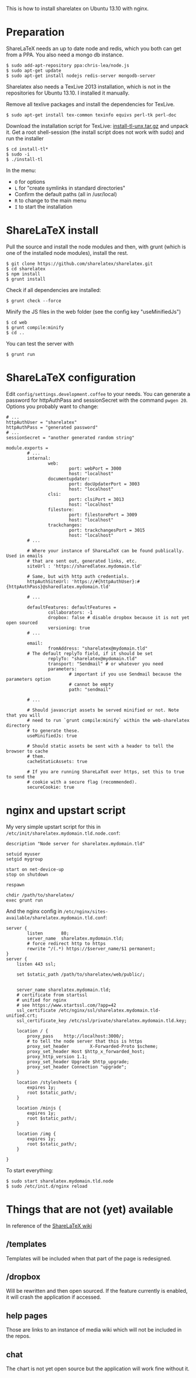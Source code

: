 This is how to install sharelatex on Ubuntu 13.10 with nginx.

Preparation
===========

ShareLaTeX needs an up to date node and redis, which you both can get
from a PPA. You also need a mongo db instance.

``` {.sourceCode .shell-session}
$ sudo add-apt-repository ppa:chris-lea/node.js
$ sudo apt-get update
$ sudo apt-get install nodejs redis-server mongodb-server
```

Sharelatex also needs a TexLive 2013 installation, which is not in the
repositories for Ubuntu 13.10. I installed it manually.

Remove all texlive packages and install the dependencies for TexLive.

``` {.sourceCode .shell-session}
$ sudo apt-get install tex-common texinfo equivs perl-tk perl-doc 
```

Download the installation script for TexLive:
[install-tl-unx.tar.gz](http://www.tug.org/texlive/acquire-netinstall.html)
and unpack it. Get a root shell-session (the install script does not
work with sudo) and run the installer

``` {.sourceCode .shell-session}
$ cd install-tl*
$ sudo -i
$ ./install-tl
```

In the menu:

-   `O` for options
-   `L` for "create symlinks in standard directories"
-   Confirm the default paths (all in /usr/local)
-   `R` to change to the main menu
-   `I` to start the installation

ShareLaTeX install
==================

Pull the source and install the node modules and then, with grunt (which
is one of the installed node modules), install the rest.

``` {.sourceCode .shell-session}
$ git clone https://github.com/sharelatex/sharelatex.git
$ cd sharelatex
$ npm install
$ grunt install
```

Check if all dependencies are installed:

``` {.sourceCode .shell-session}
$ grunt check --force
```

Minify the JS files in the web folder (see the config key
"useMinifiedJs")

``` {.sourceCode .shell-session}
$ cd web
$ grunt compile:minify
$ cd ..
```

You can test the server with

``` {.sourceCode .shell-session}
$ grunt run
```

ShareLaTeX configuration
========================

Edit `config/settings.development.coffee` to your needs. You can
generate a password for httpAuthPass and sessionSecret with the command
`pwgen 20`. Options you probably want to change:

``` {.sourceCode .coffee-script}
# ...
httpAuthUser = "sharelatex"
httpAuthPass = "generated password"
# ...
sessionSecret = "another generated random string"

module.exports =
        # ...
        internal:
                web:
                        port: webPort = 3000
                        host: "localhost"
                documentupdater:
                        port: docUpdaterPort = 3003
                        host: "localhost"
                clsi:
                        port: clsiPort = 3013
                        host: "localhost"
                filestore:
                        port: filestorePort = 3009
                        host: "localhost"
                trackchanges:
                        port: trackchangesPort = 3015
                        host: "localhost"
        # ...

        # Where your instance of ShareLaTeX can be found publically. Used in emails
        # that are sent out, generated links, etc.
        siteUrl : 'https://sharedlatex.mydomain.tld'

        # Same, but with http auth credentials.
        httpAuthSiteUrl: 'https://#{httpAuthUser}:#{httpAuthPass}@sharedlatex.mydomain.tld'

        # ...

        defaultFeatures: defaultFeatures =
                collaborators: -1
                dropbox: false # disable dropbox because it is not yet open sourced
                versioning: true
        # ...

        email:
                fromAddress: "sharelatex@mydomain.tld"
        # The default replyTo field, if it should be set
                replyTo: "sharelatex@mydomain.tld"
                transport: "Sendmail" # or whatever you need
                parameters:
                        # important if you use Sendmail because the parameters option
                        # cannot be empty
                        path: "sendmail"

        # ...

        # Should javascript assets be served minified or not. Note that you will
        # need to run `grunt compile:minify` within the web-sharelatex directory
        # to generate these.
        useMinifiedJs: true

        # Should static assets be sent with a header to tell the browser to cache
        # them.
        cacheStaticAssets: true

        # If you are running ShareLaTeX over https, set this to true to send the
        # cookie with a secure flag (recommended).
        secureCookie: true
```

nginx and upstart script
========================

My very simple upstart script for this in
`/etc/init/sharelatex.mydomain.tld.node.conf`:

``` {.sourceCode .shell-session}
description "Node server for sharelatex.mydomain.tld"

setuid myuser
setgid mygroup

start on net-device-up
stop on shutdown

respawn

chdir /path/to/sharelatex/
exec grunt run
```

And the nginx config in
`/etc/nginx/sites-available/sharelatex.mydomain.tld.conf`:

``` {.sourceCode .nginx}
server {
        listen       80;
        server_name  sharelatex.mydomain.tld;
        # force redirect http to https
        rewrite ^/(.*) https://$server_name/$1 permanent; 
}
server {
    listen 443 ssl;

    set $static_path /path/to/sharelatex/web/public/;


    server_name sharelatex.mydomain.tld;
    # certificate from startssl
    # unified for nginx
    # see https://www.startssl.com/?app=42
    ssl_certificate /etc/nginx/ssl/sharelatex.mydomain.tld-unified.crt;
    ssl_certificate_key /etc/ssl/private/sharelatex.mydomain.tld.key;

    location / {
        proxy_pass    http://localhost:3000/;
        # to tell the node server that this is https
        proxy_set_header        X-Forwarded-Proto $scheme;
        proxy_set_header Host $http_x_forwarded_host;
        proxy_http_version 1.1;
        proxy_set_header Upgrade $http_upgrade;
        proxy_set_header Connection "upgrade";
    }

    location /stylesheets {
        expires 1y;
        root $static_path/;
    }

    location /minjs {
        expires 1y;
        root $static_path/;
    }

    location /img {
        expires 1y;
        root $static_path/;
    }

}
```

To start everything:

``` {.sourceCode .shell-session}
$ sudo start sharelatex.mydomain.tld.node
$ sudo /etc/init.d/nginx reload
```

Things that are not (yet) available
===================================

In reference of the [ShareLaTeX
wiki](https://github.com/sharelatex/sharelatex/wiki/Things-not-included-in-these-repo%27s)

/templates
----------

Templates will be included when that part of the page is redesigned.

/dropbox
--------

Will be rewritten and then open sourced. If the feature currently is
enabled, it will crash the application if accessed.

help pages
----------

Those are links to an instance of media wiki which will not be included
in the repos.

chat
----

The chart is not yet open source but the application will work fine
without it.